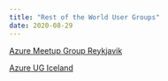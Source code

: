 ```yaml
---
title: "Rest of the World User Groups"
date: 2020-08-29
---
```


[Azure Meetup Group Reykjavik](https://www.meetup.com/Azure-Meetup-Group-Reykjavik/)

[Azure UG Iceland](https://www.meetup.com/Azure-UG-Iceland/)